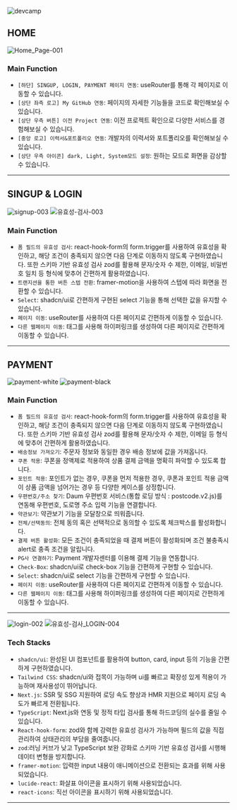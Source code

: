 ![devcamp](https://github.com/webcreastory/dev-camp-2/assets/137463073/604300ec-9263-4cca-bea4-ccb85aadf5cd)

## HOME

![Home_Page-001](https://github.com/webcreastory/dev-camp-2/assets/137463073/86df0515-8ccf-4bfd-81f0-78601c37fe72)

### Main Function

-   `[하단] SINGUP, LOGIN, PAYMENT 페이지 연동`: useRouter를 통해 각 페이지로 이동할 수 있습니다.
-   `[상단 좌측 로고] My GitHub 연동`: 페이지의 자세한 기능들을 코드로 확인해보실 수 있습니다.
-   `[상단 우측 버튼] 이전 Project 연동`: 이전 프로젝트 확인으로 다양한 서비스를 경험해보실 수 있습니다.
-   `[중앙 로고] 이력서&포트폴리오 연동`: 개발자의 이력서와 포트폴리오를 확인해보실 수 있습니다.
-   `[상단 우측 아이콘] dark, Light, System모드 설정`: 원하는 모드로 화면을 감상할 수 있습니다.

---

## SINGUP & LOGIN

![signup-003](https://github.com/webcreastory/dev-camp-2/assets/137463073/14922d9e-910f-4808-934d-c8d6c562356f)
![유효성-검사-003](https://github.com/webcreastory/dev-camp-2/assets/137463073/1e5a25cf-b9fc-4357-ad23-10e4dd15a0fc)

### Main Function

-   `폼 필드의 유효성 검사`: react-hook-form의 form.trigger를 사용하여 유효성을 확인하고, 해당 조건이 충족되지 않으면 다음 단계로 이동하지 않도록 구현하였습니다. 또한 스키마 기반 유효성 검사 zod를 활용해 문자/숫자 수 제한, 이메일, 비밀번호 일치 등 형식에 맞추어 간편하게 활용하였습니다.
-   `트랜지션을 통한 버튼 스텝 전환`: framer-motion을 사용하여 스텝에 따라 화면을 전환할 수 있습니다.
-   `Select`: shadcn/ui로 간편하게 구현된 select 기능을 통해 선택한 값을 유지할 수 있습니다.
-   `페이지 이동`: useRouter를 사용하여 다른 페이지로 간편하게 이동할 수 있습니다.
-   `다른 웹페이지 이동`: <a> 태그를 사용해 하이퍼링크를 생성하여 다른 페이지로 간편하게 이동할 수 있습니다.

---

## PAYMENT

![payment-white](https://github.com/webcreastory/dev-camp-2/assets/137463073/6a44ab97-a3e4-4ef9-aa8b-dc910cd1cc1a)
![payment-black](https://github.com/webcreastory/dev-camp-2/assets/137463073/9e09918e-3502-417e-b20f-203f74983c22)

### Main Function

-   `폼 필드의 유효성 검사`: react-hook-form의 form.trigger를 사용하여 유효성을 확인하고, 해당 조건이 충족되지 않으면 다음 단계로 이동하지 않도록 구현하였습니다. 또한 스키마 기반 유효성 검사 zod를 활용해 문자/숫자 수 제한, 이메일 등 형식에 맞추어 간편하게 활용하였습니다.
-   `배송정보 가져오기`: 주문자 정보와 동일한 경우 배송 정보에 값을 가져옵니다.
-   `쿠폰 적용`: 쿠폰을 정액제로 적용하여 상품 결제 금액을 명확히 파악할 수 있도록 합니다. 
-   `포인트 적용`: 포인트가 없는 경우, 쿠폰을 먼저 적용한 경우, 쿠폰과 포인트 적용 금액이 상품 금액을 넘어가는 경우 등 다양한 케이스를 상정합니다. 
-   `우편번호/주소 찾기`: Daum 우편번호 서비스(통합 로딩 방식 : postcode.v2.js)를 연동해 우편번호, 도로명 주소 입력 기능을 연결합니다.
-   `약관보기`: 약관보기 기능을 모달창으로 띄워줍니다.
-   `전체/선택동의`: 전체 동의 혹은 선택적으로 동의할 수 있도록 체크박스를 활성화합니다.
-   `결제 버튼 활성화`: 모든 조건이 충족되었을 때 결제 버튼이 활성화되며 조건 불충족시 alert로 충족 조건을 알립니다.
-   `PG사 연결하기`: Payment 개발자센터를 이용해 결제 기능을 연동합니다.
-   `Check-Box`: shadcn/ui로 check-box 기능을 간편하게 구현할 수 있습니다.
-   `Select`: shadcn/ui로 select 기능을 간편하게 구현할 수 있습니다.
-   `페이지 이동`: useRouter를 사용하여 다른 페이지로 간편하게 이동할 수 있습니다.
-   `다른 웹페이지 이동`: <a> 태그를 사용해 하이퍼링크를 생성하여 다른 페이지로 간편하게 이동할 수 있습니다.

---

![login-002](https://github.com/webcreastory/dev-camp-2/assets/137463073/67df3970-5a30-4f0d-a76b-8e33d5688afa)
![유효성-검사_LOGIN-004](https://github.com/webcreastory/dev-camp-2/assets/137463073/2e38381f-da21-4e2d-9d8c-070e6f894ef9)

### Tech Stacks

-   `shadcn/ui`: 완성된 UI 컴포넌트를 활용하여 button, card, input 등의 기능을 간편하게 구현하였습니다.
-   `Tailwind CSS`: shadcn/ui와 접목이 가능하며 ui를 빠르고 확장성 있게 적용이 가능하며 재사용성이 뛰어납니다.
-   `Next.js`: SSR 및 SSG 지원하여 로딩 속도 향상과 HMR 지원으로 페이지 로딩 속도가 빠르게 전환됩니다.
-   `TypeScript`: Next.js와 연동 및 정적 타입 검사를 통해 하드코딩의 실수를 줄일 수 있습니다.
-   `React-hook-form`: zod와 함께 강력한 유효성 검사가 가능하며 필드의 값을 직접 관리하여 상태관리의 부담을 줄여줍니다.
-   `zod`:러닝 커브가 낮고 TypeScript 보완 강화로 스키마 기반 유효성 검사를 시행해 데이터 변형을 방지합니다.
-   `framer-motion`: 입력한 input 내용이 애니메이션으로 전환되는 효과를 위해 사용되었습니다.
-   `lucide-react`: 화살표 아이콘을 표시하기 위해 사용되었습니다.
-   `react-icons`: 직선 아이콘을 표시하기 위해 사용되었습니다.

---